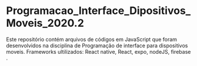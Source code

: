 # Programacao_Interface_Dipositivos_Moveis_2020.2
Este repositório contém arquivos de códigos em JavaScript que foram desenvolvidos na disciplina de Programação de interface para dispositivos moveis.
Frameworks ultilizados: React native, React, expo, nodeJS, firebase .
